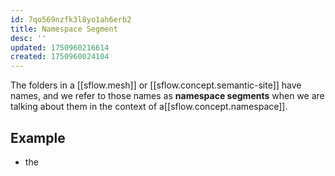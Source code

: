 ```yaml
---
id: 7qo569nzfk3l8yo1ah6erb2
title: Namespace Segment
desc: ''
updated: 1750960216614
created: 1750960024104
---
```


The folders in a [[sflow.mesh]] or [[sflow.concept.semantic-site]] have names,
and we refer to those names as **namespace segments** when we are talking about
them in the context of a[[sflow.concept.namespace]].

## Example

- the
